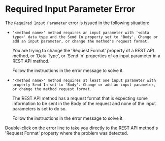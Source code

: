 # Required Input Parameter Error

The `Required Input Parameter` error is issued in the following situation:

* `'<method name>' method requires an input parameter with '<data type>' data type and the Send In property set to 'Body'. Change or add an input parameter, or change the method's request format.`

  You are trying to change the 'Request Format' property of a REST API method, or 'Data Type', or 'Send In' properties of an input parameter in a REST API method.

  Follow the instructions in the error message to solve it.

* `'<method name>' method requires at least one input parameter with property Send In set to 'Body'. Change or add an input parameter, or change the method request format.`

  The REST API method has a request format that is expecting some information to be sent in the Body of the request and none of the input parameters is set to do so.

  Follow the instructions in the error message to solve it.

Double-click on the error line to take you directly to the REST API method's 'Request Format' property where the problem was detected.

